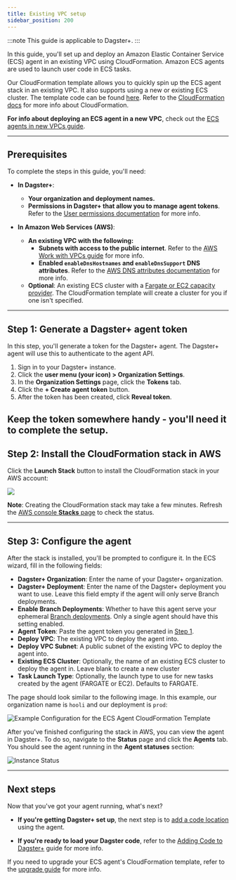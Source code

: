 ```yaml
---
title: Existing VPC setup
sidebar_position: 200
---
```


:::note
This guide is applicable to Dagster+.
:::

In this guide, you'll set up and deploy an Amazon Elastic Container Service (ECS) agent in an existing VPC using CloudFormation. Amazon ECS agents are used to launch user code in ECS tasks.

Our CloudFormation template allows you to quickly spin up the ECS agent stack in an existing VPC. It also supports using a new or existing ECS cluster. The template code can be found [here](https://s3.amazonaws.com/dagster.cloud/cloudformation/ecs-agent.yaml). Refer to the [CloudFormation docs](https://docs.aws.amazon.com/AWSCloudFormation/latest/UserGuide/Welcome.html) for more info about CloudFormation.

**For info about deploying an ECS agent in a new VPC**, check out the [ECS agents in new VPCs guide](/dagster-plus/deployment/deployment-types/hybrid/amazon-ecs/new-vpc).

---

## Prerequisites

To complete the steps in this guide, you'll need:

- **In Dagster+**:

  - **Your organization and deployment names.**
  - **Permissions in Dagster+ that allow you to manage agent tokens**. Refer to the [User permissions documentation](/dagster-plus/features/authentication-and-access-control/rbac/users) for more info.

- **In Amazon Web Services (AWS)**:
  - **An existing VPC with the following:**
    - **Subnets with access to the public internet**. Refer to the [AWS Work with VPCs guide](https://docs.aws.amazon.com/vpc/latest/userguide/working-with-vpcs.html) for more info.
    - **Enabled `enableDnsHostnames` and `enableDnsSupport` DNS attributes**. Refer to the [AWS DNS attributes documentation](https://docs.aws.amazon.com/vpc/latest/userguide/vpc-dns.html#vpc-dns-support) for more info.
  - **Optional**: An existing ECS cluster with a [Fargate or EC2 capacity provider](https://docs.aws.amazon.com/AmazonECS/latest/developerguide/cluster-capacity-providers.html). The CloudFormation template will create a cluster for you if one isn't specified.

---

## Step 1: Generate a Dagster+ agent token

In this step, you'll generate a token for the Dagster+ agent. The Dagster+ agent will use this to authenticate to the agent API.

1. Sign in to your Dagster+ instance.
2. Click the **user menu (your icon) > Organization Settings**.
3. In the **Organization Settings** page, click the **Tokens** tab.
4. Click the **+ Create agent token** button.
5. After the token has been created, click **Reveal token**.

Keep the token somewhere handy - you'll need it to complete the setup.
---

## Step 2: Install the CloudFormation stack in AWS

Click the **Launch Stack** button to install the CloudFormation stack in your AWS account:

[<img src="https://s3.amazonaws.com/cloudformation-examples/cloudformation-launch-stack.png"/>](https://console.aws.amazon.com/cloudformation/home#/stacks/create/review?templateURL=https://s3.amazonaws.com/dagster.cloud/cloudformation/ecs-agent.yaml)

**Note**: Creating the CloudFormation stack may take a few minutes. Refresh the [AWS console **Stacks** page](https://console.aws.amazon.com/cloudformation/home#/stacks) to check the status.

---

## Step 3: Configure the agent

After the stack is installed, you'll be prompted to configure it. In the ECS wizard, fill in the following fields:

- **Dagster+ Organization**: Enter the name of your Dagster+ organization.
- **Dagster+ Deployment**: Enter the name of the Dagster+ deployment you want to use. Leave this field empty if the agent will only serve Branch deployments.
- **Enable Branch Deployments**: Whether to have this agent serve your ephemeral [Branch deployments](/dagster-plus/features/ci-cd/branch-deployments). Only a single agent should have this setting enabled.
- **Agent Token**: Paste the agent token you generated in [Step 1](#step-1-generate-a-dagster-agent-token).
- **Deploy VPC**: The existing VPC to deploy the agent into.
- **Deploy VPC Subnet**: A public subnet of the existing VPC to deploy the agent into.
- **Existing ECS Cluster**: Optionally, the name of an existing ECS cluster to deploy the agent in. Leave blank to create a new cluster
- **Task Launch Type**: Optionally, the launch type to use for new tasks created by the agent (FARGATE or EC2). Defaults to FARGATE.

The page should look similar to the following image. In this example, our organization name is `hooli` and our deployment is `prod`:

![Example Configuration for the ECS Agent CloudFormation Template](/images/dagster-cloud/agents/aws-ecs-stack-wizard-existing.png)

After you've finished configuring the stack in AWS, you can view the agent in Dagster+. To do so, navigate to the **Status** page and click the **Agents** tab. You should see the agent running in the **Agent statuses** section:

![Instance Status](/images/dagster-cloud/agents/dagster-cloud-instance-status.png)

---

## Next steps

Now that you've got your agent running, what's next?

- **If you're getting Dagster+ set up**, the next step is to [add a code location](/dagster-plus/deployment/code-locations) using the agent.

- **If you're ready to load your Dagster code**, refer to the [Adding Code to Dagster+](/dagster-plus/deployment/code-locations) guide for more info.

If you need to upgrade your ECS agent's CloudFormation template, refer to the [upgrade guide](/dagster-plus/deployment/deployment-types/hybrid/amazon-ecs/upgrading-cloudformation) for more info.
